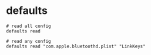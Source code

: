 # defaults

```shell
# read all config
defaults read

# read any config
defaults read "com.apple.bluetoothd.plist" "LinkKeys"
```
